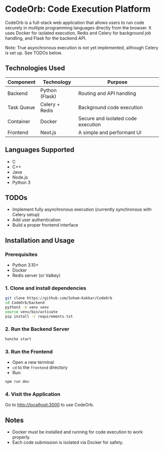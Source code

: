 # CodeOrb: Code Execution Platform

CodeOrb is a full-stack web application that allows users to run code securely in multiple programming languages directly from the browser. It uses Docker for isolated execution, Redis and Celery for background job handling, and Flask for the backend API.

Note: True asynchronous execution is not yet implemented, although Celery is set up. See TODOs below.

## Technologies Used

| Component  | Technology        | Purpose                                  |
|------------|-------------------|------------------------------------------|
| Backend    | Python (Flask)    | Routing and API handling                 |
| Task Queue | Celery + Redis    | Background code execution                |
| Container  | Docker            | Secure and isolated code execution       |
| Frontend   | Next.js           | A simple and performant UI               |

## Languages Supported

- C
- C++
- Java
- Node.js
- Python 3

## TODOs

- Implement fully asynchronous execution (currently synchronous with Celery setup)
- Add user authentication
- Build a proper frontend interface

## Installation and Usage

### Prerequisites

- Python 3.10+
- Docker
- Redis server (or Valkey)

### 1. Clone and install dependencies

```bash
git clone https://github.com/Soham-Kakkar/CodeOrb
cd CodeOrb/backend
python3 -m venv venv
source venv/bin/activate
pip install -r requirements.txt
```

### 2. Run the Backend Server

```bash
honcho start
```

### 3. Run the Frontend

- Open a new terminal
- `cd` to the `frontend` directory
- Run:

```bash
npm run dev
```

### 4. Visit the Application

Go to [http://localhost:3000](http://localhost:3000) to use CodeOrb.

## Notes

- Docker must be installed and running for code execution to work properly.
- Each code submission is isolated via Docker for safety.
